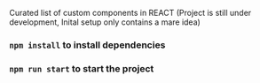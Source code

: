 Curated list of custom components in REACT
(Project is still under development, Inital setup only contains a mare idea)
### `npm install` to install dependencies
### `npm run start` to start the project


